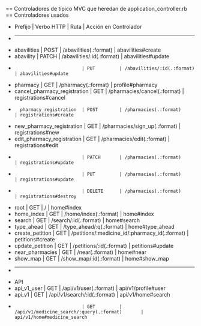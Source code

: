 == Controladores de típico MVC que heredan de application_controller.rb
== Controladores usados


* Prefijo                      | Verbo  HTTP | Ruta                                           | Acción en Controlador
* ---------------------------------------------------------------------------------------------------------------------
* abavilities                  | POST        | /abavilities(.:format)                         | abavilities#create
* abavility                    | PATCH       | /abavilities/:id(.:format)                     | abavilities#update
*                              | PUT         | /abavilities/:id(.:format)                     | abavilities#update
* pharmacy                     | GET         | /pharmacy(.:format)                            | profile#pharmacy
* cancel_pharmacy_registration | GET         | /pharmacies/cancel(.:format)                   | registrations#cancel
*       pharmacy_registration  | POST        | /pharmacies(.:format)                          | registrations#create
*   new_pharmacy_registration  | GET         | /pharmacies/sign_up(.:format)                  | registrations#new
*  edit_pharmacy_registration  | GET         | /pharmacies/edit(.:format)                     | registrations#edit
*                              | PATCH       | /pharmacies(.:format)                          | registrations#update
*                              | PUT         | /pharmacies(.:format)                          | registrations#update
*                              | DELETE      | /pharmacies(.:format)                          | registrations#destroy
* root                         | GET         | /                                              | home#index
* home_index                   | GET         | /home/index(.:format)                          | home#index
* search                       | GET         | /search/:id(.:format)                          | home#search
* type_ahead                   | GET         | /type_ahead/:q(.:format)                       | home#type_ahead
* create_petition              | GET         | /petitions/:medicine_id/:pharmacy_id(.:format) | petitions#create
* update_petition              | GET         | /petitions/:id(.:format)                       | petitions#update
* near_pharmacies              | GET         | /near(.:format)                                | home#near
* show_map                     | GET         | /show_map/:id(.:format)                        | home#show_map
* ------------------------------------------------------------------------------------------------------------------------
* API
* api_v1_user                  | GET         | /api/v1/user(.:format)                         | api/v1/profile#user
* api_v1                       | GET         | /api/v1/search/:id(.:format)                   | api/v1/home#search
*                              | GET         | /api/v1/medicine_search/:query(.:format)       | api/v1/home#medicine_search
